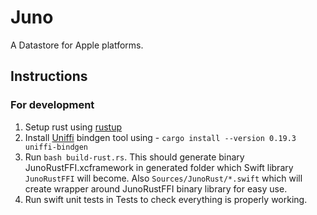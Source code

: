 # Juno

A Datastore for Apple platforms.

## Instructions

### For development
1. Setup rust using [rustup](https://rustup.rs)
2. Install [Uniffi](https://github.com/mozilla/uniffi-rs) bindgen tool using - `cargo install --version 0.19.3 uniffi-bindgen`
3. Run `bash build-rust.rs`. This should generate binary JunoRustFFI.xcframework in generated folder which Swift library `JunoRustFFI` will become. Also `Sources/JunoRust/*.swift` which will create wrapper around JunoRustFFI binary library for easy use.
4. Run swift unit tests in Tests to check everything is properly working.